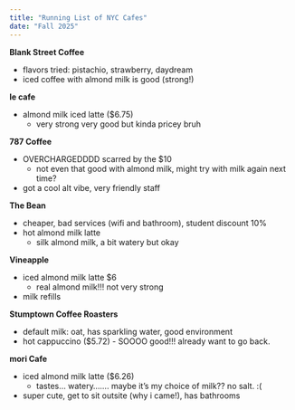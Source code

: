 ```yaml
---
title: "Running List of NYC Cafes"
date: "Fall 2025"
---
```



**Blank Street Coffee**
* flavors tried: pistachio, strawberry, daydream
* iced coffee with almond milk is good (strong!)

**le cafe**
* almond milk iced latte ($6.75) 
    * very strong very good but kinda pricey bruh

**787 Coffee**
* OVERCHARGEDDDD scarred by the $10
    * not even that good with almond milk, might try with milk again next time?
* got a cool alt vibe, very friendly staff

**The Bean**
* cheaper, bad services (wifi and bathroom), student discount 10%
* hot almond milk latte
    * silk almond milk, a bit watery but okay

**Vineapple**
* iced almond milk latte $6
    * real almond milk!!! not very strong
* milk refills

**Stumptown Coffee Roasters**
* default milk: oat, has sparkling water, good environment
* hot cappuccino ($5.72) - SOOOO good!!! already want to go back.

**mori Cafe**
* iced almond milk latte ($6.26)
    * tastes… watery……. maybe it’s my choice of milk?? no salt. :(
* super cute, get to sit outsite (why i came!), has bathrooms